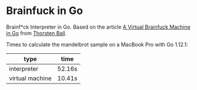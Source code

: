 # Brainfuck in Go

Brainf\*ck Interpreter in Go. Based on the article [A Virtual Brainfuck Machine in Go](https://thorstenball.com/blog/2017/01/04/a-virtual-brainfuck-machine-in-go) from [Thorsten Ball](https://thorstenball.com).

Times to calculate the mandelbrot sample on a MacBook Pro with Go 1.12.1:

| type            | time   |
|-----------------|--------|
| interpreter     | 52.16s |
| virtual machine | 10.41s |
